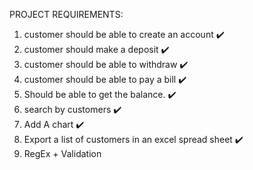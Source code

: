 PROJECT REQUIREMENTS:

1. customer should be able to create an account ✔️
2. customer should make a deposit ✔️
3. customer should be able to withdraw ✔️
4. customer should be able to pay a bill ✔️
5. Should be able to get the balance. ✔️
6. search by customers ✔️
7. Add A chart ✔️
8. Export a list of customers in an excel spread sheet ✔️
9. RegEx + Validation 

